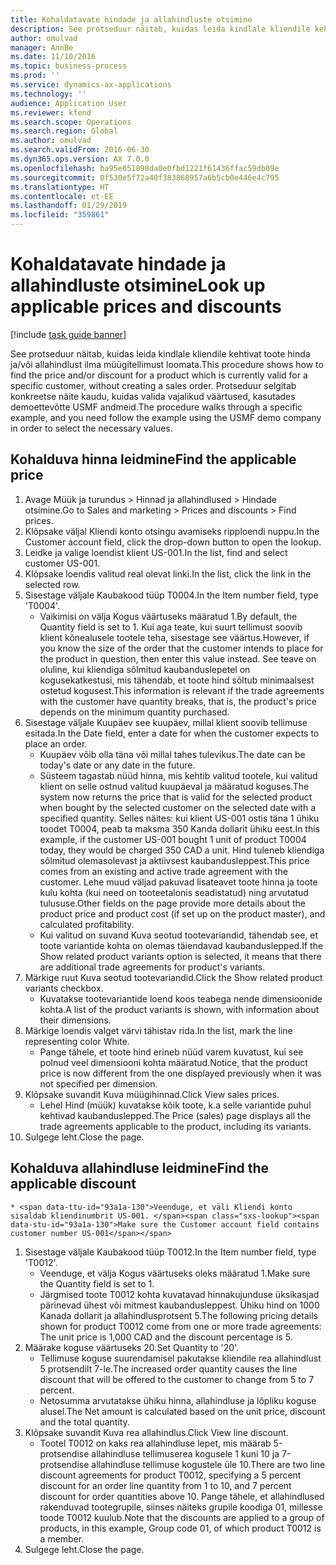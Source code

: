 ```yaml
---
title: Kohaldatavate hindade ja allahindluste otsimine
description: See protseduur näitab, kuidas leida kindlale kliendile kehtivat toote hinda ja/või allahindlust ilma müügitellimust loomata.
author: omulvad
manager: AnnBe
ms.date: 11/10/2016
ms.topic: business-process
ms.prod: ''
ms.service: dynamics-ax-applications
ms.technology: ''
audience: Application User
ms.reviewer: kfend
ms.search.scope: Operations
ms.search.region: Global
ms.author: omulvad
ms.search.validFrom: 2016-06-30
ms.dyn365.ops.version: AX 7.0.0
ms.openlocfilehash: ba95e651898da0e0fbd1221f61436ffac59db09e
ms.sourcegitcommit: 0f530e5f72a40f383868957a6b5cb0e446e4c795
ms.translationtype: HT
ms.contentlocale: et-EE
ms.lasthandoff: 01/29/2019
ms.locfileid: "359861"
---
```

# <a name="look-up-applicable-prices-and-discounts"></a><span data-ttu-id="93a1a-103">Kohaldatavate hindade ja allahindluste otsimine</span><span class="sxs-lookup"><span data-stu-id="93a1a-103">Look up applicable prices and discounts</span></span>

[!include [task guide banner](../../includes/task-guide-banner.md)]

<span data-ttu-id="93a1a-104">See protseduur näitab, kuidas leida kindlale kliendile kehtivat toote hinda ja/või allahindlust ilma müügitellimust loomata.</span><span class="sxs-lookup"><span data-stu-id="93a1a-104">This procedure shows how to find the price and/or discount for a product which is currently valid for a specific customer, without creating a sales order.</span></span> <span data-ttu-id="93a1a-105">Protseduur selgitab konkreetse näite kaudu, kuidas valida vajalikud väärtused, kasutades demoettevõtte USMF andmeid.</span><span class="sxs-lookup"><span data-stu-id="93a1a-105">The procedure walks through a specific example, and you need follow the example using the USMF demo company in order to select the necessary values.</span></span>


## <a name="find-the-applicable-price"></a><span data-ttu-id="93a1a-106">Kohalduva hinna leidmine</span><span class="sxs-lookup"><span data-stu-id="93a1a-106">Find the applicable price</span></span>
1. <span data-ttu-id="93a1a-107">Avage Müük ja turundus > Hinnad ja allahindlused > Hindade otsimine.</span><span class="sxs-lookup"><span data-stu-id="93a1a-107">Go to Sales and marketing > Prices and discounts > Find prices.</span></span>
2. <span data-ttu-id="93a1a-108">Klõpsake väljal Kliendi konto otsingu avamiseks ripploendi nuppu.</span><span class="sxs-lookup"><span data-stu-id="93a1a-108">In the Customer account field, click the drop-down button to open the lookup.</span></span>
3. <span data-ttu-id="93a1a-109">Leidke ja valige loendist klient US-001.</span><span class="sxs-lookup"><span data-stu-id="93a1a-109">In the list, find and select customer US-001.</span></span>
4. <span data-ttu-id="93a1a-110">Klõpsake loendis valitud real olevat linki.</span><span class="sxs-lookup"><span data-stu-id="93a1a-110">In the list, click the link in the selected row.</span></span>
5. <span data-ttu-id="93a1a-111">Sisestage väljale Kaubakood tüüp T0004.</span><span class="sxs-lookup"><span data-stu-id="93a1a-111">In the Item number field, type 'T0004'.</span></span>
    * <span data-ttu-id="93a1a-112">Vaikimisi on välja Kogus väärtuseks määratud 1.</span><span class="sxs-lookup"><span data-stu-id="93a1a-112">By default, the Quantity field is set to 1.</span></span> <span data-ttu-id="93a1a-113">Kui aga teate, kui suurt tellimust soovib klient kõnealusele tootele teha, sisestage see väärtus.</span><span class="sxs-lookup"><span data-stu-id="93a1a-113">However, if you know the size of the order that the customer intends to place for the product in question, then enter this value instead.</span></span> <span data-ttu-id="93a1a-114">See teave on oluline, kui kliendiga sõlmitud kaubanduslepetel on kogusekatkestusi, mis tähendab, et toote hind sõltub minimaalsest ostetud kogusest.</span><span class="sxs-lookup"><span data-stu-id="93a1a-114">This information is relevant if the trade agreements with the customer have quantity breaks, that is, the product's price depends on the minimum quantity purchased.</span></span>  
6. <span data-ttu-id="93a1a-115">Sisestage väljale Kuupäev see kuupäev, millal klient soovib tellimuse esitada.</span><span class="sxs-lookup"><span data-stu-id="93a1a-115">In the Date field, enter a date for when the customer expects to place an order.</span></span> 
    * <span data-ttu-id="93a1a-116">Kuupäev võib olla täna või millal tahes tulevikus.</span><span class="sxs-lookup"><span data-stu-id="93a1a-116">The date can be today's date or any date in the future.</span></span>  
    * <span data-ttu-id="93a1a-117">Süsteem tagastab nüüd hinna, mis kehtib valitud tootele, kui valitud klient on selle ostnud valitud kuupäeval ja määratud koguses.</span><span class="sxs-lookup"><span data-stu-id="93a1a-117">The system now returns the price that is valid for the selected product when bought by the selected customer on the selected date with a specified quantity.</span></span> <span data-ttu-id="93a1a-118">Selles näites: kui klient US-001 ostis täna 1 ühiku toodet T0004, peab ta maksma 350 Kanda dollarit ühiku eest.</span><span class="sxs-lookup"><span data-stu-id="93a1a-118">In this example, if the customer US-001 bought 1 unit of product T0004 today, they would be charged 350 CAD a unit.</span></span> <span data-ttu-id="93a1a-119">Hind tuleneb kliendiga sõlmitud olemasolevast ja aktiivsest kaubandusleppest.</span><span class="sxs-lookup"><span data-stu-id="93a1a-119">This price comes from an existing and active trade agreement with the customer.</span></span>      <span data-ttu-id="93a1a-120">Lehe muud väljad pakuvad lisateavet toote hinna ja toote kulu kohta (kui need on tooteetalonis seadistatud) ning arvutatud tulususe.</span><span class="sxs-lookup"><span data-stu-id="93a1a-120">Other fields on the page provide more details about the product price and product cost (if set up on the product master), and calculated profitability.</span></span>  
    * <span data-ttu-id="93a1a-121">Kui valitud on suvand Kuva seotud tootevariandid, tähendab see, et toote variantide kohta on olemas täiendavad kaubanduslepped.</span><span class="sxs-lookup"><span data-stu-id="93a1a-121">If the Show related product variants option is selected, it means that there are additional trade agreements for product's variants.</span></span>  
7. <span data-ttu-id="93a1a-122">Märkige ruut Kuva seotud tootevariandid.</span><span class="sxs-lookup"><span data-stu-id="93a1a-122">Click the Show related product variants checkbox.</span></span>
    * <span data-ttu-id="93a1a-123">Kuvatakse tootevariantide loend koos teabega nende dimensioonide kohta.</span><span class="sxs-lookup"><span data-stu-id="93a1a-123">A list of the product variants is shown, with information about their dimensions.</span></span>  
8. <span data-ttu-id="93a1a-124">Märkige loendis valget värvi tähistav rida.</span><span class="sxs-lookup"><span data-stu-id="93a1a-124">In the list, mark the line representing color White.</span></span>
    * <span data-ttu-id="93a1a-125">Pange tähele, et toote hind erineb nüüd varem kuvatust, kui see polnud veel dimensiooni kohta määratud.</span><span class="sxs-lookup"><span data-stu-id="93a1a-125">Notice, that the product price is now different from the one displayed previously when it was not specified per dimension.</span></span>  
9. <span data-ttu-id="93a1a-126">Klõpsake suvandit Kuva müügihinnad.</span><span class="sxs-lookup"><span data-stu-id="93a1a-126">Click View sales prices.</span></span>
    * <span data-ttu-id="93a1a-127">Lehel Hind (müük) kuvatakse kõik toote, k.a selle variantide puhul kehtivad kaubanduslepped.</span><span class="sxs-lookup"><span data-stu-id="93a1a-127">The Price (sales) page displays all the trade agreements applicable to the product, including its variants.</span></span>  
10. <span data-ttu-id="93a1a-128">Sulgege leht.</span><span class="sxs-lookup"><span data-stu-id="93a1a-128">Close the page.</span></span>

## <a name="find-the-applicable-discount"></a><span data-ttu-id="93a1a-129">Kohalduva allahindluse leidmine</span><span class="sxs-lookup"><span data-stu-id="93a1a-129">Find the applicable discount</span></span>
    * <span data-ttu-id="93a1a-130">Veenduge, et väli Kliendi konto sisaldab kliendinumbrit US-001. </span><span class="sxs-lookup"><span data-stu-id="93a1a-130">Make sure the Customer account field contains customer number US-001</span></span>   
1. <span data-ttu-id="93a1a-131">Sisestage väljale Kaubakood tüüp T0012.</span><span class="sxs-lookup"><span data-stu-id="93a1a-131">In the Item number field, type 'T0012'.</span></span>
    * <span data-ttu-id="93a1a-132">Veenduge, et välja Kogus väärtuseks oleks määratud 1.</span><span class="sxs-lookup"><span data-stu-id="93a1a-132">Make sure the Quantity field is set to 1.</span></span>  
    * <span data-ttu-id="93a1a-133">Järgmised toote T0012 kohta kuvatavad hinnakujunduse üksikasjad pärinevad ühest või mitmest kaubandusleppest. Ühiku hind on 1000 Kanada dollarit ja allahindlusprotsent 5.</span><span class="sxs-lookup"><span data-stu-id="93a1a-133">The following pricing details shown for product T0012 come from one or more trade agreements: The unit price is 1,000 CAD and the discount percentage is 5.</span></span>  
2. <span data-ttu-id="93a1a-134">Määrake koguse väärtuseks 20.</span><span class="sxs-lookup"><span data-stu-id="93a1a-134">Set Quantity to '20'.</span></span>
    * <span data-ttu-id="93a1a-135">Tellimuse koguse suurendamisel pakutakse kliendile rea allahindlust 5 protsendilt 7-le.</span><span class="sxs-lookup"><span data-stu-id="93a1a-135">The increased order quantity causes the line discount that will be offered to the customer to change from 5 to 7 percent.</span></span>  
    * <span data-ttu-id="93a1a-136">Netosumma arvutatakse ühiku hinna, allahindluse ja lõpliku koguse alusel.</span><span class="sxs-lookup"><span data-stu-id="93a1a-136">The Net amount is calculated based on the unit price, discount and the total quantity.</span></span>  
3. <span data-ttu-id="93a1a-137">Klõpsake suvandit Kuva rea allahindlus.</span><span class="sxs-lookup"><span data-stu-id="93a1a-137">Click View line discount.</span></span>
    * <span data-ttu-id="93a1a-138">Tootel T0012 on kaks rea allahindluse lepet, mis määrab 5-protsendise allahindluse tellimuserea kogusele 1 kuni 10 ja 7-protsendise allahindluse tellimuse kogustele üle 10.</span><span class="sxs-lookup"><span data-stu-id="93a1a-138">There are two line discount agreements for product T0012, specifying a 5 percent discount for an order line quantity from 1 to 10, and 7 percent discount for order quantities above 10.</span></span> <span data-ttu-id="93a1a-139">Pange tähele, et allahindlused rakenduvad tootegrupile, siinses näiteks grupile koodiga 01, millesse toode T0012 kuulub.</span><span class="sxs-lookup"><span data-stu-id="93a1a-139">Note that the discounts are applied to a group of products, in this example, Group code 01, of which product T0012 is a member.</span></span>  
4. <span data-ttu-id="93a1a-140">Sulgege leht.</span><span class="sxs-lookup"><span data-stu-id="93a1a-140">Close the page.</span></span>

